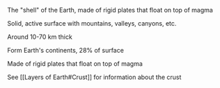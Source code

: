 The "shell" of the Earth, made of rigid plates that float on top of magma

Solid, active surface with mountains, valleys, canyons, etc.

Around 10-70 km thick

Form Earth's continents, 28% of surface

Made of rigid plates that float on top of magma

See [[Layers of Earth#Crust]] for information about the crust
